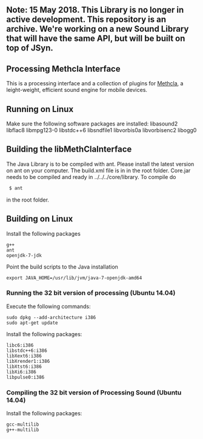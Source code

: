 ## Note: 15 May 2018. This Library is no longer in active development. This repository is an archive. We're working on a new Sound Library that will have the same API, but will be built on top of JSyn. 


## Processing Methcla Interface

This is a processing interface and a collection of plugins for [Methcla](http://methc.la), a leight-weight, efficient sound engine for mobile devices.


## Running on Linux

Make sure the following software packages are installed: libasound2 libflac8 libmpg123-0 libstdc++6 libsndfile1 libvorbis0a libvorbisenc2 libogg0


## Building the libMethClaInterface

The Java Library is to be compiled with ant. Please install the latest version on ant on your computer. The build.xml file is in in the root folder. Core.jar needs to be compiled and ready in ../../../core/library. To compile do

 ```bash
  $ ant
 ```

in the root folder.

## Building on Linux

Install the following packages

    g++
    ant
    openjdk-7-jdk

Point the build scripts to the Java installation

    export JAVA_HOME=/usr/lib/jvm/java-7-openjdk-amd64

### Running the 32 bit version of processing (Ubuntu 14.04)

Execute the following commands:

    sudo dpkg --add-architecture i386
    sudo apt-get update

Install the following packages:

    libc6:i386
    libstdc++6:i386
    libXext6:i386
    libXrender1:i386
    libXtst6:i386
    libXi6:i386
    libpulse0:i386

### Compiling the 32 bit version of Processing Sound (Ubuntu 14.04)

Install the following packages:

    gcc-multilib
    g++-multilib
